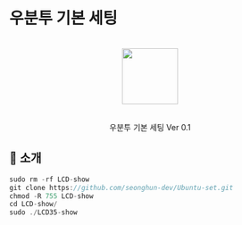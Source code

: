 # 우분투 기본 세팅
<div align="center">
  <br/>
  <img src="https://upload.wikimedia.org/wikipedia/commons/1/16/Ubuntu_and_Ubuntu_Server_Icon.png" width="100" />
  <br/>
  <br/>
  <p>
    우분투 기본 세팅 Ver 0.1 <br>
  </p>
  </p>
</div>


## :mega: 소개

```jsx
sudo rm -rf LCD-show
git clone https://github.com/seonghun-dev/Ubuntu-set.git
chmod -R 755 LCD-show
cd LCD-show/
sudo ./LCD35-show
```
